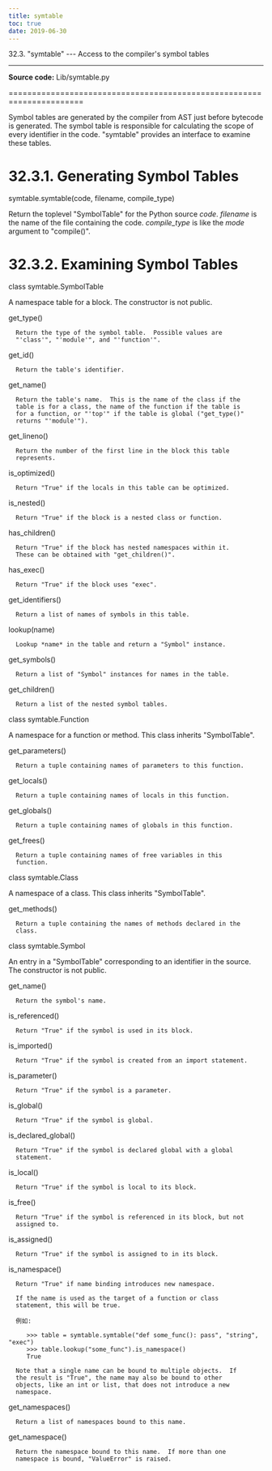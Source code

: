 ```yaml
---
title: symtable
toc: true
date: 2019-06-30
---
```

32.3. "symtable" --- Access to the compiler's symbol tables
***********************************************************

**Source code:** Lib/symtable.py

======================================================================

Symbol tables are generated by the compiler from AST just before
bytecode is generated.  The symbol table is responsible for
calculating the scope of every identifier in the code.  "symtable"
provides an interface to examine these tables.


32.3.1. Generating Symbol Tables
================================

symtable.symtable(code, filename, compile_type)

   Return the toplevel "SymbolTable" for the Python source *code*.
   *filename* is the name of the file containing the code.
   *compile_type* is like the *mode* argument to "compile()".


32.3.2. Examining Symbol Tables
===============================

class symtable.SymbolTable

   A namespace table for a block.  The constructor is not public.

   get_type()

      Return the type of the symbol table.  Possible values are
      "'class'", "'module'", and "'function'".

   get_id()

      Return the table's identifier.

   get_name()

      Return the table's name.  This is the name of the class if the
      table is for a class, the name of the function if the table is
      for a function, or "'top'" if the table is global ("get_type()"
      returns "'module'").

   get_lineno()

      Return the number of the first line in the block this table
      represents.

   is_optimized()

      Return "True" if the locals in this table can be optimized.

   is_nested()

      Return "True" if the block is a nested class or function.

   has_children()

      Return "True" if the block has nested namespaces within it.
      These can be obtained with "get_children()".

   has_exec()

      Return "True" if the block uses "exec".

   get_identifiers()

      Return a list of names of symbols in this table.

   lookup(name)

      Lookup *name* in the table and return a "Symbol" instance.

   get_symbols()

      Return a list of "Symbol" instances for names in the table.

   get_children()

      Return a list of the nested symbol tables.

class symtable.Function

   A namespace for a function or method.  This class inherits
   "SymbolTable".

   get_parameters()

      Return a tuple containing names of parameters to this function.

   get_locals()

      Return a tuple containing names of locals in this function.

   get_globals()

      Return a tuple containing names of globals in this function.

   get_frees()

      Return a tuple containing names of free variables in this
      function.

class symtable.Class

   A namespace of a class.  This class inherits "SymbolTable".

   get_methods()

      Return a tuple containing the names of methods declared in the
      class.

class symtable.Symbol

   An entry in a "SymbolTable" corresponding to an identifier in the
   source.  The constructor is not public.

   get_name()

      Return the symbol's name.

   is_referenced()

      Return "True" if the symbol is used in its block.

   is_imported()

      Return "True" if the symbol is created from an import statement.

   is_parameter()

      Return "True" if the symbol is a parameter.

   is_global()

      Return "True" if the symbol is global.

   is_declared_global()

      Return "True" if the symbol is declared global with a global
      statement.

   is_local()

      Return "True" if the symbol is local to its block.

   is_free()

      Return "True" if the symbol is referenced in its block, but not
      assigned to.

   is_assigned()

      Return "True" if the symbol is assigned to in its block.

   is_namespace()

      Return "True" if name binding introduces new namespace.

      If the name is used as the target of a function or class
      statement, this will be true.

      例如:

         >>> table = symtable.symtable("def some_func(): pass", "string", "exec")
         >>> table.lookup("some_func").is_namespace()
         True

      Note that a single name can be bound to multiple objects.  If
      the result is "True", the name may also be bound to other
      objects, like an int or list, that does not introduce a new
      namespace.

   get_namespaces()

      Return a list of namespaces bound to this name.

   get_namespace()

      Return the namespace bound to this name.  If more than one
      namespace is bound, "ValueError" is raised.
